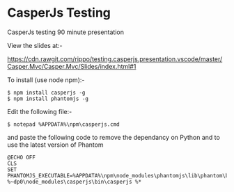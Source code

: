 CasperJs Testing
================

 CasperJs testing 90 minute presentation

View the slides at:-

https://cdn.rawgit.com/rippo/testing.casperjs.presentation.vscode/master/Casper.Mvc/Casper.Mvc/Slides/index.html#1

To install (use node npm):-
````
$ npm install casperjs -g
$ npm install phantomjs -g
````
Edit the following file:-
````
$ notepad %APPDATA%\npm\casperjs.cmd
````
and paste the following code to remove the dependancy on Python and to use the latest version of Phantom
````
@ECHO OFF
CLS
SET PHANTOMJS_EXECUTABLE=%APPDATA%\npm\node_modules\phantomjs\lib\phantom\bin\phantomjs.exe
%~dp0\node_modules\casperjs\bin\casperjs %*
````
